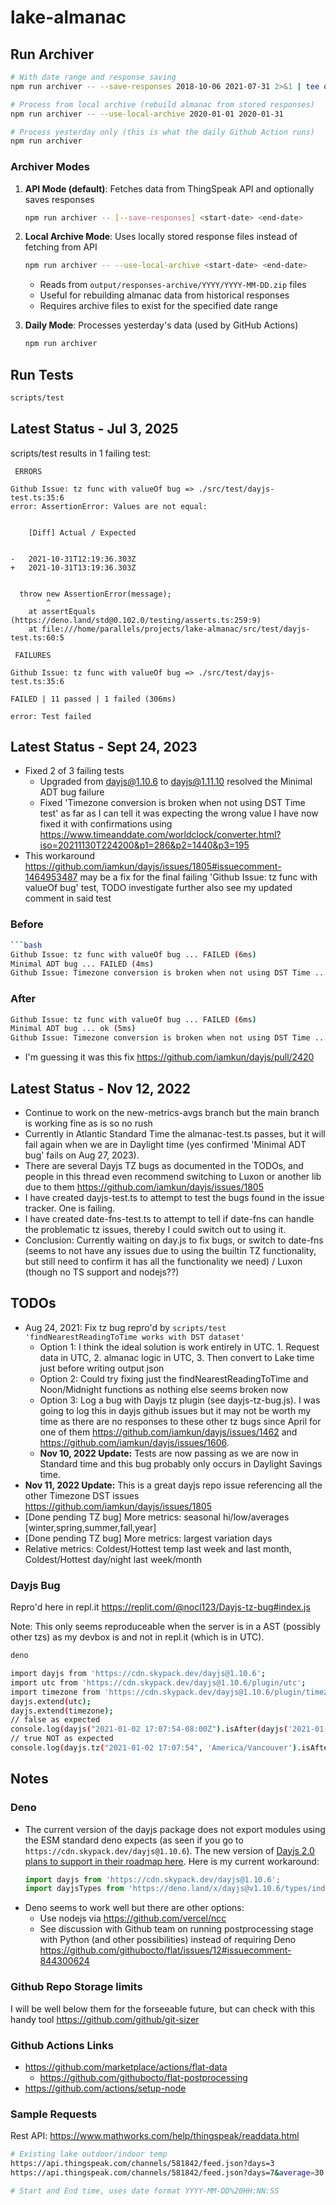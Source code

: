 # lake-almanac

## Run Archiver
```bash
# With date range and response saving
npm run archiver -- --save-responses 2018-10-06 2021-07-31 2>&1 | tee output.log

# Process from local archive (rebuild almanac from stored responses)
npm run archiver -- --use-local-archive 2020-01-01 2020-01-31

# Process yesterday only (this is what the daily Github Action runs)
npm run archiver
```

### Archiver Modes

1. **API Mode (default)**: Fetches data from ThingSpeak API and optionally saves responses
   ```bash
   npm run archiver -- [--save-responses] <start-date> <end-date>
   ```

2. **Local Archive Mode**: Uses locally stored response files instead of fetching from API
   ```bash
   npm run archiver -- --use-local-archive <start-date> <end-date>
   ```
   - Reads from `output/responses-archive/YYYY/YYYY-MM-DD.zip` files
   - Useful for rebuilding almanac data from historical responses
   - Requires archive files to exist for the specified date range

3. **Daily Mode**: Processes yesterday's data (used by GitHub Actions)
   ```bash
   npm run archiver
   ```

## Run Tests
```bash
scripts/test
```

## Latest Status - Jul 3, 2025
scripts/test results in 1 failing test:

```shell
 ERRORS 

Github Issue: tz func with valueOf bug => ./src/test/dayjs-test.ts:35:6
error: AssertionError: Values are not equal:


    [Diff] Actual / Expected


-   2021-10-31T12:19:36.303Z
+   2021-10-31T13:19:36.303Z


  throw new AssertionError(message);
        ^
    at assertEquals (https://deno.land/std@0.102.0/testing/asserts.ts:259:9)
    at file:///home/parallels/projects/lake-almanac/src/test/dayjs-test.ts:60:5

 FAILURES 

Github Issue: tz func with valueOf bug => ./src/test/dayjs-test.ts:35:6

FAILED | 11 passed | 1 failed (306ms)

error: Test failed
```

## Latest Status - Sept 24, 2023
- Fixed 2 of 3 failing tests
   - Upgraded from dayjs@1.10.6 to dayjs@1.11.10 resolved the Minimal ADT bug failure
   - Fixed 'Timezone conversion is broken when not using DST Time test' as far as I can tell it was expecting the wrong value I have now fixed it with confirmations using https://www.timeanddate.com/worldclock/converter.html?iso=20211130T224200&p1=286&p2=1440&p3=195
- This workaround https://github.com/iamkun/dayjs/issues/1805#issuecomment-1464953487 may be a fix for the final failing 'Github Issue: tz func with valueOf bug' test, TODO investigate further also see my updated comment in said test

### Before
```bash
```bash
Github Issue: tz func with valueOf bug ... FAILED (6ms)
Minimal ADT bug ... FAILED (4ms)
Github Issue: Timezone conversion is broken when not using DST Time ... FAILED (3ms)
```

### After
```bash
Github Issue: tz func with valueOf bug ... FAILED (6ms)
Minimal ADT bug ... ok (5ms)
Github Issue: Timezone conversion is broken when not using DST Time ... ok (4ms)
```

- I'm guessing it was this fix https://github.com/iamkun/dayjs/pull/2420

## Latest Status - Nov 12, 2022
- Continue to work on the new-metrics-avgs branch but the main branch is working fine as is so no rush
- Currently in Atlantic Standard Time the almanac-test.ts passes, but it will fail again when we are in Daylight time (yes confirmed 'Minimal ADT bug' fails on Aug 27, 2023).
- There are several Dayjs TZ bugs as documented in the TODOs, and people in this thread even recommend switching to Luxon or another lib due to them https://github.com/iamkun/dayjs/issues/1805
- I have created dayjs-test.ts to attempt to test the bugs found in the issue tracker. One is failing.
- I have created date-fns-test.ts to attempt to tell if date-fns can handle the problematic tz issues, thereby I could switch out to using it.
- Conclusion: Currently waiting on day.js to fix bugs, or switch to date-fns (seems to not have any issues due to using the builtin TZ functionality, but still need to confirm it has all the functionality we need) / Luxon (though no TS support and nodejs??)

## TODOs 
- Aug 24, 2021: Fix tz bug repro'd by `scripts/test 'findNearestReadingToTime works with DST dataset'`
   - Option 1: I think the ideal solution is work entirely in UTC. 1. Request data in UTC, 2. almanac logic in UTC, 3. Then convert to Lake time just before writing output json
   - Option 2: Could try fixing just the findNearestReadingToTime and Noon/Midnight functions as nothing else seems broken now
   - Option 3: Log a bug with Dayjs tz plugin (see dayjs-tz-bug.js). I was going to log this in dayjs github issues but it may not be worth my time as there are no responses to these other tz bugs since April for one of them https://github.com/iamkun/dayjs/issues/1462 and https://github.com/iamkun/dayjs/issues/1606. 
   - **Nov 10, 2022 Update:** Tests are now passing as we are now in Standard time and this bug probably only occurs in Daylight Savings time.
- **Nov 11, 2022 Update:** This is a great dayjs repo issue referencing all the other Timezone DST issues https://github.com/iamkun/dayjs/issues/1805
- [Done pending TZ bug] More metrics: seasonal hi/low/averages [winter,spring,summer,fall,year]
- [Done pending TZ bug] More metrics: largest variation days
- Relative metrics: Coldest/Hottest temp last week and last month, Coldest/Hottest day/night last week/month

### Dayjs Bug
Repro'd here in repl.it https://replit.com/@nocl123/Dayjs-tz-bug#index.js

Note: This only seems reproduceable when the server is in a AST (possibly other tzs) as my devbox is and not in repl.it (which is in UTC).
```bash
deno

import dayjs from 'https://cdn.skypack.dev/dayjs@1.10.6';
import utc from 'https://cdn.skypack.dev/dayjs@1.10.6/plugin/utc';
import timezone from 'https://cdn.skypack.dev/dayjs@1.10.6/plugin/timezone';
dayjs.extend(utc);
dayjs.extend(timezone);
// false as expected
console.log(dayjs("2021-01-02 17:07:54-08:00Z").isAfter(dayjs('2021-01-02 18:00:00-08:00Z'))); 
// true NOT as expected
console.log(dayjs.tz("2021-01-02 17:07:54", 'America/Vancouver').isAfter(dayjs.tz('2021-01-02 18:00:00', 'America/Vancouver')));
```

## Notes
### Deno
- The current version of the dayjs package does not export modules using the ESM standard deno expects (as seen if you go to `https://cdn.skypack.dev/dayjs@1.10.6`). The new version of [Dayjs 2.0 plans to support  in their roadmap here](https://github.com/iamkun/dayjs/issues/1281). Here is my current workaround:
   ```typescript
   import dayjs from 'https://cdn.skypack.dev/dayjs@1.10.6';
   import dayjsTypes from 'https://deno.land/x/dayjs@v1.10.6/types/index.d.ts';
   ```
- Deno seems to work well but there are other options:
   - Use nodejs via https://github.com/vercel/ncc
   - See discussion with Github team on running postprocessing stage with Python (and other possibilities) instead of requiring Deno https://github.com/githubocto/flat/issues/12#issuecomment-844300624
### Github Repo Storage limits
I will be well below them for the forseeable future, but can check with this handy tool https://github.com/github/git-sizer
### Github Actions Links
- https://github.com/marketplace/actions/flat-data
   - https://github.com/githubocto/flat-postprocessing
- https://github.com/actions/setup-node

### Sample Requests

Rest API: https://www.mathworks.com/help/thingspeak/readdata.html

```bash
# Existing lake outdoor/indoor temp
https://api.thingspeak.com/channels/581842/feed.json?days=3
https://api.thingspeak.com/channels/581842/feed.json?days=7&average=30

# Start and End time, uses date format YYYY-MM-DD%20HH:NN:SS

```
